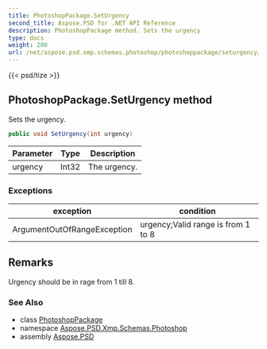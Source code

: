 ```yaml
---
title: PhotoshopPackage.SetUrgency
second_title: Aspose.PSD for .NET API Reference
description: PhotoshopPackage method. Sets the urgency
type: docs
weight: 200
url: /net/aspose.psd.xmp.schemas.photoshop/photoshoppackage/seturgency/
---
```

{{< psd/tize >}}
## PhotoshopPackage.SetUrgency method

Sets the urgency.

```csharp
public void SetUrgency(int urgency)
```

| Parameter | Type | Description |
| --- | --- | --- |
| urgency | Int32 | The urgency. |

### Exceptions

| exception | condition |
| --- | --- |
| ArgumentOutOfRangeException | urgency;Valid range is from 1 to 8 |

## Remarks

Urgency should be in rage from 1 till 8.

### See Also

* class [PhotoshopPackage](../)
* namespace [Aspose.PSD.Xmp.Schemas.Photoshop](../../photoshoppackage/)
* assembly [Aspose.PSD](../../../)


